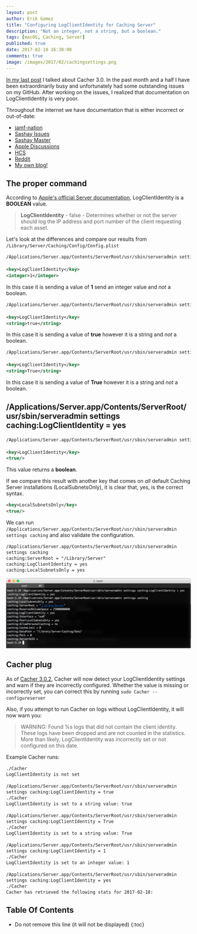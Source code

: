 ```yaml
---
layout: post
author: Erik Gomez
title: "Configuring LogClientIdentity for Caching Server"
description: "Not an integer, not a string, but a boolean."
tags: [macOS, Caching, Server]
published: true
date: 2017-02-18 16:30:00
comments: true
image: /images/2017/02/cachingsettings.png
---
```


[In my last post](/2017/01/07/Cacher-3-0/) I talked about Cacher 3.0. In the past month and a half I have been extraordinarily busy and unfortunately had some outstanding issues on my GitHub. After working on the issues, I realized that documentation on LogClientIdentity is very poor.

Throughout the internet we have documentation that is either incorrect or out-of-date:

- [jamf-nation](https://www.jamf.com/jamf-nation/discussions/17335/os-x-caching-server#responseChild137839)
- [Sashay Issues](https://github.com/macadmins/sashay/issues/1)
- [Sashay Master](https://github.com/macadmins/sashay)
- [Apple Discussions](https://discussions.apple.com/thread/7266083?start=0&tstart=0)
- [HCS](https://www.hcsonline.com/PDF/HCS_Caching_Services.pdf)
- [Reddit](https://www.reddit.com/r/apple/comments/3trx2s/if_you_work_somewhere_that_has_a_lot_of_apple)
- [My own blog!](/2015/05/19/re-introducing-cacher/)

## The proper command
According to [Apple's official Server documentation](https://help.apple.com/serverapp/mac/5.2/#/apd5E1AD52E-012B-4A41-8F21-8E9EDA56583A), LogClientIdentity is a **BOOLEAN** value.

> **LogClientIdentity** - false - Determines whether or not the server should log the IP address and port number of the client requesting each asset.

Let's look at the differences and compare our results from `/Library/Server/Caching/Config/Config.plist`

```xml
/Applications/Server.app/Contents/ServerRoot/usr/sbin/serveradmin settings caching:LogClientIdentity = 1

<key>LogClientIdentity</key>
<integer>1</integer>
```

In this case it is sending a value of **1** send an integer value and _not_ a boolean.

```xml
/Applications/Server.app/Contents/ServerRoot/usr/sbin/serveradmin settings caching:LogClientIdentity = true

<key>LogClientIdentity</key>
<string>true</string>
```

In this case it is sending a value of **true** however it is a string and _not_ a boolean.

```xml
/Applications/Server.app/Contents/ServerRoot/usr/sbin/serveradmin settings caching:LogClientIdentity = True

<key>LogClientIdentity</key>
<string>True</string>
```

In this case it is sending a value of **True** however it is a string and _not_ a boolean.

## /Applications/Server.app/Contents/ServerRoot/usr/sbin/serveradmin settings caching:LogClientIdentity = yes
```xml
/Applications/Server.app/Contents/ServerRoot/usr/sbin/serveradmin settings caching:LogClientIdentity = yes

<key>LogClientIdentity</key>
<true/>
```

This value returns a **boolean**.

If we compare this result with another key that comes on _all_ default Caching Server installations (LocalSubnetsOnly), it is clear that, yes, is the correct syntax.

```xml
<key>LocalSubnetsOnly</key>
<true/>
```

We can run `/Applications/Server.app/Contents/ServerRoot/usr/sbin/serveradmin settings caching` and also validate the configuration.

```
/Applications/Server.app/Contents/ServerRoot/usr/sbin/serveradmin settings caching
caching:ServerRoot = "/Library/Server"
caching:LogClientIdentity = yes
caching:LocalSubnetsOnly = yes
```

![LogClientIdentity Hero](/images/2017/02/cachingsettings.png "LogClientIdentity")

## Cacher plug

As of [Cacher 3.0.2](https://github.com/erikng/Cacher/releases/tag/3.0.2), Cacher will now detect your LogClientIdentity settings and warn if they are incorrectly configured. Whether the value is missing or incorrectly set, you can correct this by running `sudo Cacher --configureserver`

Also, if you attempt to run Cacher on logs without LogClientIdentity, it will now warn you:
> WARNING: Found %s logs that did not contain the client identity. These logs have been dropped and are not counted in the statistics. More than likely, LogClientIdentity was incorrectly set or not configured on this date.

Example Cacher runs:
```
./Cacher
LogClientIdentity is not set

/Applications/Server.app/Contents/ServerRoot/usr/sbin/serveradmin settings caching:LogClientIdentity = true
./Cacher
LogClientIdentity is set to a string value: true

/Applications/Server.app/Contents/ServerRoot/usr/sbin/serveradmin settings caching:LogClientIdentity = True
./Cacher
LogClientIdentity is set to a string value: True

/Applications/Server.app/Contents/ServerRoot/usr/sbin/serveradmin settings caching:LogClientIdentity = 1
./Cacher
LogClientIdentity is set to an integer value: 1

/Applications/Server.app/Contents/ServerRoot/usr/sbin/serveradmin settings caching:LogClientIdentity = yes
./Cacher
Cacher has retrieved the following stats for 2017-02-18:
```

## Table Of Contents
* Do not remove this line (it will not be displayed)
{:toc}
